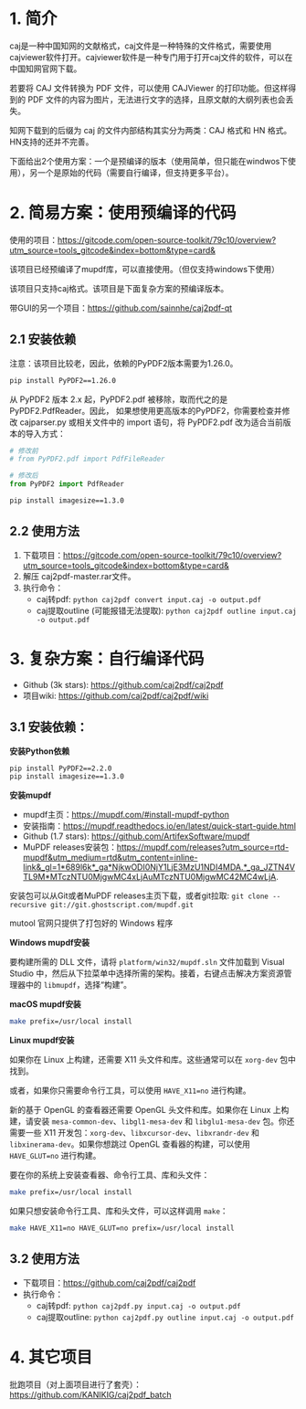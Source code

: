 # 1. 简介

caj是一种中国知网的文献格式，caj文件是一种特殊的文件格式，需要使用cajviewer软件打开。cajviewer软件是一种专门用于打开caj文件的软件，可以在中国知网官网下载。

若要将 CAJ 文件转换为 PDF 文件，可以使用 CAJViewer 的打印功能。但这样得到的 PDF 文件的内容为图片，无法进行文字的选择，且原文献的大纲列表也会丢失。

知网下载到的后缀为 caj 的文件内部结构其实分为两类：CAJ 格式和 HN 格式。HN支持的还并不完善。

下面给出2个使用方案：一个是预编译的版本（使用简单，但只能在windwos下使用），另一个是原始的代码（需要自行编译，但支持更多平台）。

# 2. 简易方案：使用预编译的代码

使用的项目：https://gitcode.com/open-source-toolkit/79c10/overview?utm_source=tools_gitcode&index=bottom&type=card&

该项目已经预编译了mupdf库，可以直接使用。（但仅支持windows下使用）

该项目只支持caj格式。该项目是下面复杂方案的预编译版本。

带GUI的另一个项目：https://github.com/sainnhe/caj2pdf-qt

## 2.1 安装依赖

注意：该项目比较老，因此，依赖的PyPDF2版本需要为1.26.0。

```bash
pip install PyPDF2==1.26.0
```

从 PyPDF2 版本 2.x 起，PyPDF2.pdf 被移除，取而代之的是 PyPDF2.PdfReader。因此，
如果想使用更高版本的PyPDF2，你需要检查并修改 cajparser.py 或相关文件中的 import 语句，将 PyPDF2.pdf 改为适合当前版本的导入方式：

```python
# 修改前
# from PyPDF2.pdf import PdfFileReader

# 修改后
from PyPDF2 import PdfReader
```

```bash
pip install imagesize==1.3.0
```

## 2.2 使用方法

1. 下载项目：https://gitcode.com/open-source-toolkit/79c10/overview?utm_source=tools_gitcode&index=bottom&type=card&
2. 解压 caj2pdf-master.rar文件。
3. 执行命令：
   - caj转pdf: `python caj2pdf convert input.caj -o output.pdf`
   - caj提取outline (可能报错无法提取): `python caj2pdf outline input.caj -o output.pdf`

# 3. 复杂方案：自行编译代码

- Github (3k stars): https://github.com/caj2pdf/caj2pdf
- 项目wiki: https://github.com/caj2pdf/caj2pdf/wiki

## 3.1 安装依赖：

**安装Python依赖**
```bash
pip install PyPDF2==2.2.0
pip install imagesize==1.3.0
```

**安装mupdf**
- mupdf主页：https://mupdf.com/#install-mupdf-python
- 安装指南：https://mupdf.readthedocs.io/en/latest/quick-start-guide.html
- Github (1.7 stars): https://github.com/ArtifexSoftware/mupdf
- MuPDF releases安装包：https://mupdf.com/releases?utm_source=rtd-mupdf&utm_medium=rtd&utm_content=inline-link&_gl=1*689l6k*_ga*NjkwODI0NjY1LjE3MzU1NDI4MDA.*_ga_JZTN4VTL9M*MTczNTU0MjgwMC4xLjAuMTczNTU0MjgwMC42MC4wLjA.

安装包可以从Git或者MuPDF releases主页下载，或者git拉取: `git clone --recursive git://git.ghostscript.com/mupdf.git`

mutool 官网只提供了打包好的 Windows 程序

**Windows mupdf安装**

要构建所需的 DLL 文件，请将 `platform/win32/mupdf.sln` 文件加载到 Visual Studio 中，然后从下拉菜单中选择所需的架构。接着，右键点击解决方案资源管理器中的 `libmupdf`，选择“构建”。

**macOS mupdf安装**

```bash
make prefix=/usr/local install
```

**Linux mupdf安装**

如果你在 Linux 上构建，还需要 X11 头文件和库。这些通常可以在 `xorg-dev` 包中找到。

或者，如果你只需要命令行工具，可以使用 `HAVE_X11=no` 进行构建。

新的基于 OpenGL 的查看器还需要 OpenGL 头文件和库。如果你在 Linux 上构建，请安装 `mesa-common-dev`、`libgl1-mesa-dev` 和 `libglu1-mesa-dev` 包。你还需要一些 X11 开发包：`xorg-dev`、`libxcursor-dev`、`libxrandr-dev` 和 `libxinerama-dev`。如果你想跳过 OpenGL 查看器的构建，可以使用 `HAVE_GLUT=no` 进行构建。

要在你的系统上安装查看器、命令行工具、库和头文件：

```bash
make prefix=/usr/local install
```

如果只想安装命令行工具、库和头文件，可以这样调用 `make`：

```bash
make HAVE_X11=no HAVE_GLUT=no prefix=/usr/local install
```

## 3.2 使用方法

- 下载项目：https://github.com/caj2pdf/caj2pdf
- 执行命令：
  - caj转pdf: `python caj2pdf.py input.caj -o output.pdf`
  - caj提取outline: `python caj2pdf.py outline input.caj -o output.pdf`

# 4. 其它项目

批跑项目（对上面项目进行了套壳）：https://github.com/KANIKIG/caj2pdf_batch